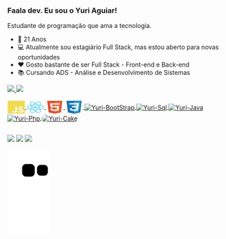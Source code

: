 ### Faala dev. Eu sou o Yuri Aguiar!

<div>
  <p>Estudante de programação que ama a tecnologia.</p>
  <ul>
    <li>🎈 21 Anos</li>
    <li>💻 Atualmente sou estagiário Full Stack, mas estou aberto para novas oportunidades</li>
    <li>❤ Gosto bastante de ser Full Stack - Front-end e Back-end</li>
    <li>📚 Cursando ADS - Análise e Desenvolvimento de Sistemas</li>
  </ul>
</div>

<div>
  <a href="https://github.com/yuriaguiar-86">
  <img height="180em" src="https://github-readme-stats.vercel.app/api?username=yuriaguiar-86&show_icons=true&theme=merko&include_all_commits=true&count_private=true"/>
  <img height="180em" src="https://github-readme-stats.vercel.app/api/top-langs/?username=yuriaguiar-86&layout=compact&langs_count=7&theme=merko"/>
</div>
  
<div style="display: inline_block"><br>
  <img align="center" alt="Yuri-Js" height="30" width="40" src="https://raw.githubusercontent.com/devicons/devicon/master/icons/javascript/javascript-plain.svg">
  <img align="center" alt="Yuri-React" height="30" width="40" src="https://raw.githubusercontent.com/devicons/devicon/master/icons/react/react-original.svg">
  <img align="center" alt="Yuri-HTML" height="30" width="40" src="https://raw.githubusercontent.com/devicons/devicon/master/icons/html5/html5-original.svg">
  <img align="center" alt="Yuri-CSS" height="30" width="40" src="https://raw.githubusercontent.com/devicons/devicon/master/icons/css3/css3-original.svg">
  <img align="center" alt="Yuri-BootStrap" height="30" width="40" src="https://cdn.jsdelivr.net/gh/devicons/devicon/icons/bootstrap/bootstrap-plain.svg">
  <img align="center" alt="Yuri-Sql" height="30" width="40" src="https://cdn.jsdelivr.net/gh/devicons/devicon/icons/mysql/mysql-original.svg">
  <img align="center" alt="Yuri-Java" height="30" width="40" src="https://cdn.jsdelivr.net/gh/devicons/devicon/icons/java/java-original.svg">
  <img align="center" alt="Yuri-Php" height="30" width="40" src="https://cdn.jsdelivr.net/gh/devicons/devicon/icons/php/php-original.svg">
  <img align="center" alt="Yuri-Cake" height="30" style="border-radius:50px;" src="https://cdn.jsdelivr.net/gh/devicons/devicon/icons/cakephp/cakephp-original.svg">
</div>
  
##
  
<div> 
  <a href="https://instagram.com/yuri_aguiar59" target="_blank"><img src="https://img.shields.io/badge/Instagram-E4405F?style=for-the-badge&logo=instagram&logoColor=white" target="_blank"></a>
  <a href = "mailto:yuriaguiar.nascimentof@gmail.com"><img src="https://img.shields.io/badge/Gmail-D14836?style=for-the-badge&logo=gmail&logoColor=white" target="_blank"></a>
  <a href="https://www.linkedin.com/in/yuri-fernandes-14a1331a5/" target="_blank"><img src="https://img.shields.io/badge/LinkedIn-0077B5?style=for-the-badge&logo=linkedin&logoColor=white" target="_blank"></a> 
 
  ![Snake animation](https://github.com/yuriaguiar-86/yuriaguiar-86/blob/output/github-contribution-grid-snake.svg)
 
</div>

